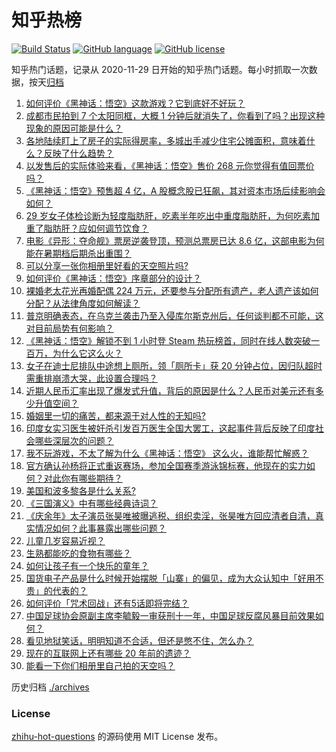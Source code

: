# 知乎热榜
[![Build Status](https://github.com/ToWeLong/zhihu-hot-questions/workflows/CI/badge.svg)](https://github.com/ToWeLong/zhihu-hot-questions/actions)
[![GitHub language](https://img.shields.io/badge/language-golang-orange.svg)](https://golang.org/)
[![GitHub license](https://img.shields.io/github/license/ToWeLong/zhihu-hot-questions)](https://github.com/ToWeLong/zhihu-hot-questions/blob/main/LICENSE)

知乎热门话题，记录从 2020-11-29 日开始的知乎热门话题。每小时抓取一次数据，按天[归档](./archives)

<!-- BEGIN -->

1. [如何评价《黑神话：悟空》这款游戏？它到底好不好玩？](https://www.zhihu.com/question/664775480)
1. [成都市民拍到 7 个太阳同框，大概 1 分钟后就消失了，你看到了吗？出现这种现象的原因可能是什么？](https://www.zhihu.com/question/664770212)
1. [各地陆续盯上了房子的实际得房率，多城出手减少住宅公摊面积，意味着什么？反映了什么趋势？](https://www.zhihu.com/question/664801024)
1. [以发售后的实际体验来看，《黑神话：悟空》售价 268 元你觉得有值回票价吗？](https://www.zhihu.com/question/664798011)
1. [《黑神话：悟空》预售超 4 亿，A 股概念股已狂飙，其对资本市场后续影响会如何？](https://www.zhihu.com/question/664772403)
1. [29 岁女子体检诊断为轻度脂肪肝，吃素半年吃出中重度脂肪肝，为何吃素加重了脂肪肝？应如何调节饮食？](https://www.zhihu.com/question/664799724)
1. [电影《异形：夺命舰》票房逆袭登顶，预测总票房已达 8.6 亿，这部电影为何能在暑期档后期杀出重围？](https://www.zhihu.com/question/664647044)
1. [可以分享一张你相册里好看的天空照片吗?](https://www.zhihu.com/question/664705533)
1. [如何评价《黑神话：悟空》序章部分的设计？](https://www.zhihu.com/question/664792308)
1. [裸婚老太花光再婚配偶 224 万元，还要参与分配所有遗产，老人遗产该如何分配？从法律角度如何解读？](https://www.zhihu.com/question/664545843)
1. [普京明确表态，在乌克兰袭击乃至入侵库尔斯克州后，任何谈判都不可能，这对目前局势有何影响？](https://www.zhihu.com/question/664776875)
1. [《黑神话：悟空》解锁不到 1 小时登 Steam 热玩榜首，同时在线人数突破一百万，为什么它这么火？](https://www.zhihu.com/question/664780965)
1. [女子在迪士尼排队中途想上厕所，领「厕所卡」获 20 分钟占位，因归队超时需重排崩溃大哭，此设置合理吗？](https://www.zhihu.com/question/664769973)
1. [近期人民币汇率出现了爆发式升值，背后的原因是什么？人民币对美元还有多少升值空间？](https://www.zhihu.com/question/664730133)
1. [婚姻里一切的痛苦，都来源于对人性的无知吗?](https://www.zhihu.com/question/664702337)
1. [印度女实习医生被奸杀引发百万医生全国大罢工，这起事件背后反映了印度社会哪些深层次的问题？](https://www.zhihu.com/question/664619820)
1. [我不玩游戏，不太了解为什么《黑神话：悟空》 这么火，谁能帮忙解惑？](https://www.zhihu.com/question/664777321)
1. [官方确认孙杨将正式重返赛场，参加全国赛季游泳锦标赛，他现在的实力如何？对此你有哪些期待？](https://www.zhihu.com/question/664739842)
1. [美国和波多黎各是什么关系?](https://www.zhihu.com/question/548891478)
1. [《三国演义》中有哪些经典诗词？](https://www.zhihu.com/question/662785286)
1. [《庆余年》太子演员张昊唯被曝逃税、组织卖淫，张昊唯方回应清者自清，真实情况如何？此事暴露出哪些问题？](https://www.zhihu.com/question/664707683)
1. [儿童几岁容易近视？](https://www.zhihu.com/question/552419515)
1. [生熟都能吃的食物有哪些？](https://www.zhihu.com/question/656141027)
1. [如何让孩子有一个快乐的童年？](https://www.zhihu.com/question/355860819)
1. [国货电子产品是什么时候开始摆脱「山寨」的偏见，成为大众认知中「好用不贵」的代表的？](https://www.zhihu.com/question/663777154)
1. [如何评价「咒术回战」还有5话即将完结？](https://www.zhihu.com/question/664731798)
1. [中国足球协会原副主席李毓毅一审获刑十一年，中国足球反腐风暴目前效果如何？](https://www.zhihu.com/question/664683610)
1. [看见地狱笑话，明明知道不合适，但还是憋不住，怎么办？](https://www.zhihu.com/question/582141145)
1. [现在的互联网上还有哪些 20 年前的遗迹？](https://www.zhihu.com/question/54354094)
1. [能看一下你们相册里自己拍的天空吗？](https://www.zhihu.com/question/662096899)

<!-- END -->

历史归档 [./archives](./archives)


### License
[zhihu-hot-questions](https://github.com/towelong/zhihu-hot-questions) 的源码使用 MIT License 发布。